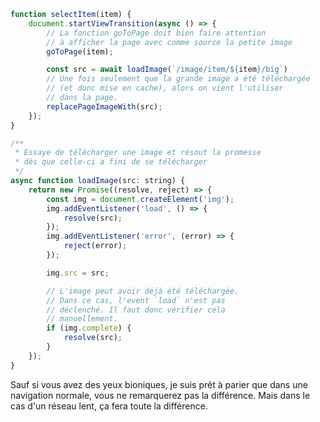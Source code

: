 ```js
function selectItem(item) {
	document.startViewTransition(async () => {
		// La fonction goToPage doit bien faire attention
		// à afficher la page avec comme source la petite image
		goToPage(item);

		const src = await loadImage(`/image/item/${item}/big`)
        // Une fois seulement que la grande image a été téléchargée
        // (et donc mise en cache), alors on vient l'utiliser
        // dans la page.
        replacePageImageWith(src);
	});
}

/**
 * Essaye de télécharger une image et résout la promesse
 * dès que celle-ci a fini de se télécharger
 */
async function loadImage(src: string) {
    return new Promise((resolve, reject) => {
        const img = document.createElement('img');
        img.addEventListener('load', () => {
            resolve(src);
        });
        img.addEventListener('error', (error) => {
            reject(error);
        });

        img.src = src;

        // L'image peut avoir déjà été téléchargée.
        // Dans ce cas, l'event `load` n'est pas
        // déclenché. Il faut donc vérifier cela
        // manuellement.
        if (img.complete) {
            resolve(src);
        }
    });
}
```

Sauf si vous avez des yeux bioniques, je suis prêt à parier que dans une navigation normale, vous ne remarquerez pas la différence. Mais dans le cas d'un réseau lent, ça fera toute la différence.
